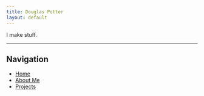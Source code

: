 ```yaml
---
title: Douglas Potter
layout: default
---
```


I make stuff.

---

## Navigation
- [Home](index.md)
- [About Me](about-me.md)
- [Projects](projects.md)
